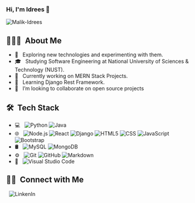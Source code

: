 ### Hi, I'm Idrees 👋 

<p align="left"> <img src="https://komarev.com/ghpvc/?username=malik-idrees&label=Profile%20views&color=0e75b6&style=flat" alt="Malik-Idrees" /> </p>

## 👨🏻‍💻 &nbsp;About Me

- 🤔 &nbsp; Exploring new technologies and experimenting with them. 
- 🎓 &nbsp; Studying Software Engineering at National University of Sciences & Technology (NUST).
- 💼 &nbsp; Currently working on MERN Stack Projects.
- 🌱 &nbsp; Learning Django Rest Framework.
- 👯 &nbsp; I’m looking to collaborate on open source projects

## 🛠 &nbsp;Tech Stack

- 💻 &nbsp;
  ![Python](https://img.shields.io/badge/-Python-333333?style=flat&logo=python)
  ![Java](https://img.shields.io/badge/-Java-333333?style=flat&logo=Java&logoColor=007396)
- 🌐 &nbsp;
  ![Node.js](https://img.shields.io/badge/-Node.js-333333?style=flat&logo=node.js)
  ![React](https://img.shields.io/badge/-React-333333?style=flat&logo=react)
  ![Django](https://img.shields.io/badge/-Django-333333?style=flat&logo=django)
  ![HTML5](https://img.shields.io/badge/-HTML5-333333?style=flat&logo=HTML5)
  ![CSS](https://img.shields.io/badge/-CSS-333333?style=flat&logo=CSS3&logoColor=1572B6)
  ![JavaScript](https://img.shields.io/badge/-JavaScript-333333?style=flat&logo=javascript)
  ![Bootstrap](https://img.shields.io/badge/-Bootstrap-333333?style=flat&logo=bootstrap&logoColor=563D7C)
- 🛢 &nbsp;
  ![MySQL](https://img.shields.io/badge/-MySQL-333333?style=flat&logo=mysql)
  ![MongoDB](https://img.shields.io/badge/-MongoDB-333333?style=flat&logo=mongodb)
- ⚙️ &nbsp;
  ![Git](https://img.shields.io/badge/-Git-333333?style=flat&logo=git)
  ![GitHub](https://img.shields.io/badge/-GitHub-333333?style=flat&logo=github)
  ![Markdown](https://img.shields.io/badge/-Markdown-333333?style=flat&logo=markdown)
- 🔧 &nbsp;
  ![Visual Studio Code](https://img.shields.io/badge/-Visual%20Studio%20Code-333333?style=flat&logo=visual-studio-code&logoColor=007ACC)

## 🤝🏻 &nbsp;Connect with Me 

&nbsp; ![LinkenIn](https://img.shields.io/badge/LinkedIn-Malik%20Idrees-blue?style=flat-square&logo=Linkedin")
